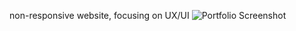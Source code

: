 non-responsive website, focusing on UX/UI
![Portfolio Screenshot ](https://user-images.githubusercontent.com/109045625/196609998-e0df6ed6-eda1-4ceb-8aa8-a03f0a513407.png)
